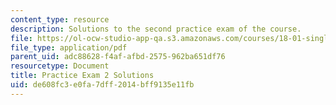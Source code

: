 ```yaml
---
content_type: resource
description: Solutions to the second practice exam of the course.
file: https://ol-ocw-studio-app-qa.s3.amazonaws.com/courses/18-01-single-variable-calculus-fall-2006/de608fc3e0fa7dff2014bff9135e11fb_prexam2asol.pdf
file_type: application/pdf
parent_uid: adc88628-f4af-afbd-2575-962ba651df76
resourcetype: Document
title: Practice Exam 2 Solutions
uid: de608fc3-e0fa-7dff-2014-bff9135e11fb
---
```

